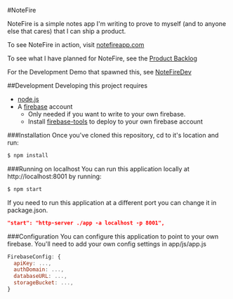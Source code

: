 #NoteFire

NoteFire is a simple notes app I'm writing to prove to myself (and to anyone else that cares) that I can ship a product.

To see NoteFire in action, visit [notefireapp.com](https://www.notefireapp.com)

To see what I have planned for NoteFire, see the [Product Backlog](https://github.com/bobzurad/NoteFire/wiki/Product-Backlog)

For the Development Demo that spawned this, see [NoteFireDev](https://github.com/bobzurad/NoteFireDev)

##Development
Developing this project requires
* [node.js](http://nodejs.org/)
* A [firebase](http://firebase.google.com) account
  * Only needed if you want to write to your own firebase.
  * Install [firebase-tools](https://www.npmjs.com/package/firebase-tools) to deploy to your own firebase account

###Installation
Once you've cloned this repository, cd to it's location and run:

```bash
$ npm install
```

###Running on localhost
You can run this application locally at http://localhost:8001 by running:
```bash
$ npm start
```

If you need to run this application at a different port you can change it in package.json.
```json
"start": "http-server ./app -a localhost -p 8001",
```

###Configuration
You can configure this application to point to your own firebase. You'll need to add your own config settings in app/js/app.js

```javascript
FirebaseConfig: {
  apiKey: ...,
  authDomain: ...,
  databaseURL: ...,
  storageBucket: ...,
}
```
